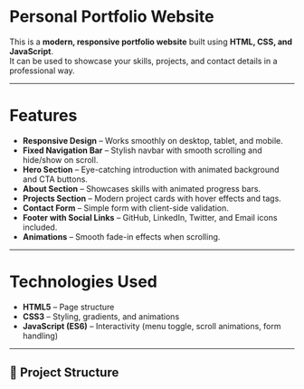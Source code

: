 # Personal Portfolio Website

This is a **modern, responsive portfolio website** built using **HTML, CSS, and JavaScript**.  
It can be used to showcase your skills, projects, and contact details in a professional way.

---

# Features

- **Responsive Design** – Works smoothly on desktop, tablet, and mobile.  
- **Fixed Navigation Bar** – Stylish navbar with smooth scrolling and hide/show on scroll.  
- **Hero Section** – Eye-catching introduction with animated background and CTA buttons.  
- **About Section** – Showcases skills with animated progress bars.  
- **Projects Section** – Modern project cards with hover effects and tags.  
- **Contact Form** – Simple form with client-side validation.  
- **Footer with Social Links** – GitHub, LinkedIn, Twitter, and Email icons included.  
- **Animations** – Smooth fade-in effects when scrolling.  

---

# Technologies Used

- **HTML5** – Page structure  
- **CSS3** – Styling, gradients, and animations  
- **JavaScript (ES6)** – Interactivity (menu toggle, scroll animations, form handling)  

---

## 📂 Project Structure

